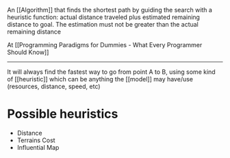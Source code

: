 An [[Algorithm]] that finds the shortest path by guiding the search with a heuristic function: actual distance traveled plus estimated remaining distance to goal. The estimation must not be greater than the actual remaining distance

At [[Programming Paradigms for Dummies - What Every Programmer Should Know]]

---

It will always find the fastest way to go from point A to B, using some kind of [[heuristic]] which can be anything the [[model]] may have/use (resources, distance, speed, etc)

# Possible heuristics

- Distance
- Terrains Cost
- Influential Map